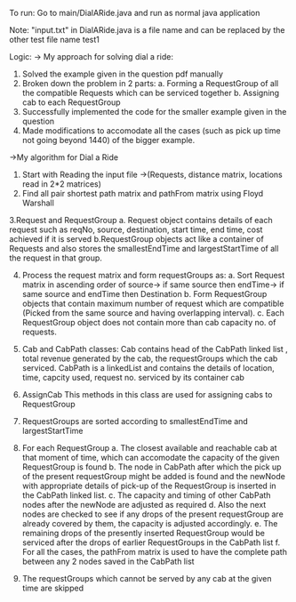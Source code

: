 
To run: Go to main/DialARide.java and run as normal java application

Note: "input.txt" in DialARide.java is a file name and can be replaced by the other test file name test1

Logic:
-> My approach for solving dial a ride:
1. Solved the example given in the question pdf manually
2. Broken down the problem in 2 parts:
	a. Forming a RequestGroup of all the compatible Requests which can be serviced together
	b. Assigning cab to each RequestGroup
3. Successfully implemented the code for the smaller example given in the question
4. Made modifications to accomodate all the cases (such as pick up time not going beyond 1440) of the bigger example.

->My algorithm for Dial a Ride

1. Start with Reading the input file ->(Requests, distance matrix, locations read in 2*2 matrices)
2. Find all pair shortest path matrix and pathFrom matrix using Floyd Warshall

3.Request and RequestGroup
	a. Request object contains details of each request such as reqNo, source, destination, start time, end time, cost achieved if it is 		served
	b.RequestGroup objects act like a container of Requests and also stores the smallestEndTime and largestStartTime of all the request 		in that group.
	
4. Process the request matrix and form requestGroups as:
	a. Sort Request matrix in ascending order of source-> if same source then endTime-> if same source and endTime then Destination
	b. Form RequestGroup objects that contain maximum number of request which are compatible (Picked from the same source and having 		overlapping interval).
	c. Each RequestGroup object does not contain more than cab capacity no. of requests. 

5. Cab and CabPath classes:
Cab contains head of the CabPath linked list , total revenue generated by the cab, the requestGroups which the cab serviced.
CabPath is a linkedList and contains the details of location, time, capcity used, request no. serviced by its container cab

6. AssignCab
This methods in this class are used for assigning cabs to RequestGroup
1. RequestGroups are sorted according to smallestEndTime and largestStartTime
2. For each RequestGroup
	a. The closest available and reachable cab at that moment of time, which can accomodate the capacity of the given RequestGroup is 		found
	b. The node in CabPath after which the pick up of the present requestGroup might be added is found and the newNode with appropriate 		details of pick-up of the RequestGroup is inserted in the CabPath linked list.
	c. The capacity and timing of other CabPath nodes after the newNode are adjusted as required
	d. Also the next nodes are checked to see if any drops of the present requestGroup are already covered by them, the capacity is 	adjusted accordingly.
	e. The remaining drops of the presently inserted RequestGroup would be serviced after the drops of earlier RequestGroups in the 	CabPath list
	f. For all the cases, the pathFrom matrix is used to have the complete path between any 2 nodes saved in the CabPath list
3. The requestGroups which cannot be served by any cab at the given time are skipped

